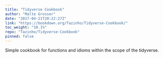 ```yaml
---
title: "Tidyverse Cookbook"
author: "Malte Grosser"
date: "2017-04-21T20:22:27Z"
link: "https://bookdown.org/Tazinho/Tidyverse-Cookbook/"
toc_weight: "10.1%"
repo: "Tazinho/Tidyverse-Cookbook"
pinned: false
---
```


Simple cookbook for functions and idioms within the scope of the tidyverse.

